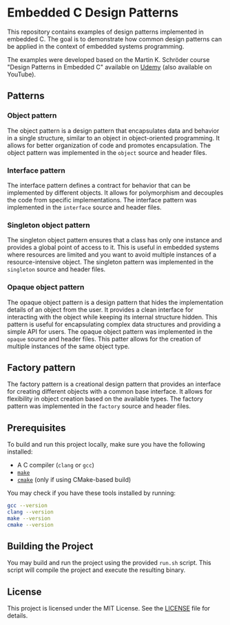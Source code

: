 # Embedded C Design Patterns

This repository contains examples of design patterns implemented in embedded C. The goal is to demonstrate how common design patterns can be applied in the context of embedded systems programming.

The examples were developed based on the Martin K. Schröder course "Design Patterns in Embedded C" available on [Udemy](https://www.udemy.com/course/embedded-c-programming-design-patterns/?srsltid=AfmBOoq7tYXLs5xy7H3ZCYdd2eG4GdPBi336JkoWeg7D51fpguUF-v9z&couponCode=ST4MT20725A) (also available on YouTube).

## Patterns

### Object pattern

The object pattern is a design pattern that encapsulates data and behavior in a single structure, similar to an object in object-oriented programming. It allows for better organization of code and promotes encapsulation. The object pattern was implemented in the `object` source and header files.

### Interface pattern

The interface pattern defines a contract for behavior that can be implemented by different objects. It allows for polymorphism and decouples the code from specific implementations. The interface pattern was implemented in the `interface` source and header files.

### Singleton object pattern

The singleton object pattern ensures that a class has only one instance and provides a global point of access to it. This is useful in embedded systems where resources are limited and you want to avoid multiple instances of a resource-intensive object. The singleton pattern was implemented in the `singleton` source and header files.

### Opaque object pattern

The opaque object pattern is a design pattern that hides the implementation details of an object from the user. It provides a clean interface for interacting with the object while keeping its internal structure hidden. This pattern is useful for encapsulating complex data structures and providing a simple API for users. The opaque object pattern was implemented in the `opaque` source and header files. This patter allows for the creation of multiple instances of the same object type.

## Factory pattern

The factory pattern is a creational design pattern that provides an interface for creating different objects with a common base interface. It allows for flexibility in object creation based on the available types. The factory pattern was implemented in the `factory` source and header files.

## Prerequisites

To build and run this project locally, make sure you have the following installed:

- A C compiler (`clang` or `gcc`)
- [`make`](https://www.gnu.org/software/make/)
- [`cmake`](https://cmake.org/) (only if using CMake-based build)

You may check if you have these tools installed by running:

```bash
gcc --version
clang --version
make --version
cmake --version
```

## Building the Project

You may build and run the project using the provided `run.sh` script. This script will compile the project and execute the resulting binary.

## License

This project is licensed under the MIT License. See the [LICENSE](LICENSE) file for details.
